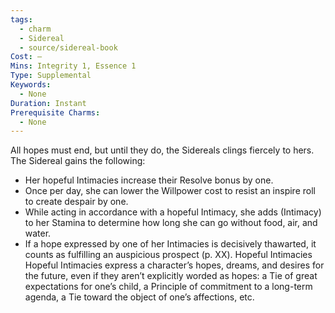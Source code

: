 ```yaml
---
tags:
  - charm
  - Sidereal
  - source/sidereal-book
Cost: —
Mins: Integrity 1, Essence 1
Type: Supplemental
Keywords:
  - None
Duration: Instant
Prerequisite Charms:
  - None
---
```

All hopes must end, but until they do, the Sidereals clings fiercely to hers. The Sidereal gains the following: 
-  Her hopeful Intimacies increase their Resolve bonus by one. 
-  Once per day, she can lower the Willpower cost to resist an inspire roll to create despair by one. 
-  While acting in accordance with a hopeful Intimacy, she adds (Intimacy) to her Stamina to determine how long she can go without food, air, and water. 
-  If a hope expressed by one of her Intimacies is decisively thawarted, it counts as fulfilling an auspicious prospect (p. XX). Hopeful Intimacies Hopeful Intimacies express a character’s hopes, dreams, and desires for the future, even if they aren’t explicitly worded as hopes: a Tie of great expectations for one’s child, a Principle of commitment to a long-term agenda, a Tie toward the object of one’s affections, etc.